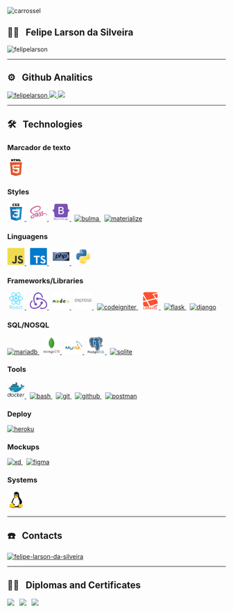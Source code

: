 
![carrossel](https://user-images.githubusercontent.com/48024940/172179143-496f0459-e54c-46b4-9916-852b700ccb00.gif)

## :man_technologist: &nbsp; Felipe Larson da Silveira
![felipelarson](https://komarev.com/ghpvc/?username=felipelarson&label=Profile%20views&color=0e75b6&style=flat)

---

## :gear: &nbsp; Github Analitics

<div align="left">
  <a href="https://beacons.ai/felipelarson"> 
    <img height="140em" src="https://github-readme-streak-stats.herokuapp.com/?user=felipelarson&theme=dracula" alt="felipelarson" />
    <img height="140em" src="https://github-readme-stats.vercel.app/api?username=felipelarson&show_icons=true&theme=dracula&include_all_commits=true&count_private=true"/>
    <img height="140em" src="https://github-readme-stats.vercel.app/api/top-langs/?username=felipelarson&layout=compact&langs_count=16&theme=dracula"/>
  </a>
</div>

---

## :hammer_and_wrench: &nbsp; Technologies

<p align="center">
  
  ### Marcador de texto
  
  <a href="https://www.w3.org/html/" target="_blank" rel="noreferrer">
    <img src="https://raw.githubusercontent.com/devicons/devicon/master/icons/html5/html5-original-wordmark.svg"
      alt="html5" width="40" height="40" />
  </a>
  
  
  ### Styles
  
  <a href="https://www.w3schools.com/css/" target="_blank" rel="noreferrer">
    <img src="https://raw.githubusercontent.com/devicons/devicon/master/icons/css3/css3-original-wordmark.svg" alt="css3"
      width="40" height="40" />
  </a>
  &nbsp;
  <a href="https://sass-lang.com" target="_blank" rel="noreferrer">
    <img src="https://raw.githubusercontent.com/devicons/devicon/master/icons/sass/sass-original.svg" alt="sass"
      width="40" height="40" /> 
  </a>
  &nbsp;
  <a href="https://getbootstrap.com" target="_blank" rel="noreferrer">
    <img src="https://raw.githubusercontent.com/devicons/devicon/master/icons/bootstrap/bootstrap-plain-wordmark.svg"
      alt="bootstrap" width="40" height="40" />
  </a>
  &nbsp;
  <a href="https://bulma.io/" target="_blank" rel="noreferrer">
    <img src="https://raw.githubusercontent.com/gilbarbara/logos/804dc257b59e144eaca5bc6ffd16949752c6f789/logos/bulma.svg"
      alt="bulma" width="40" height="40" />
  </a>
  &nbsp;
  <a href="https://materializecss.com/" target="_blank" rel="noreferrer">
    <img src="https://raw.githubusercontent.com/prplx/svg-logos/5585531d45d294869c4eaab4d7cf2e9c167710a9/svg/materialize.svg"
      alt="materialize" width="40" height="40" />
  </a> 
  
  
  ### Linguagens
  
  <a href="https://developer.mozilla.org/en-US/docs/Web/JavaScript" target="_blank" rel="noreferrer">
    <img src="https://raw.githubusercontent.com/devicons/devicon/master/icons/javascript/javascript-original.svg"
      alt="javascript" width="40" height="40" /> </a> <a href="https://jestjs.io" target="_blank" rel="noreferrer">
  </a>
  &nbsp;
  <a href="https://www.typescriptlang.org/" target="_blank" rel="noreferrer">
    <img src="https://raw.githubusercontent.com/devicons/devicon/master/icons/typescript/typescript-original.svg"
      alt="typescript" width="40" height="40" /> 
  </a>
  &nbsp;
  <a href="https://www.php.net" target="_blank" rel="noreferrer">
    <img src="https://raw.githubusercontent.com/devicons/devicon/master/icons/php/php-original.svg" alt="php" width="40"
      height="40" /> 
  </a>
  &nbsp;
  <a href="https://www.python.org" target="_blank" rel="noreferrer">
    <img src="https://raw.githubusercontent.com/devicons/devicon/master/icons/python/python-original.svg" alt="python"
      width="40" height="40" /> 
  </a>
  
  
  ### Frameworks/Libraries
  
  <a href="https://reactjs.org/" target="_blank" rel="noreferrer">
    <img src="https://raw.githubusercontent.com/devicons/devicon/master/icons/react/react-original-wordmark.svg"
      alt="react" width="40" height="40" /> 
  </a> 
  &nbsp;
  <a href="https://redux.js.org" target="_blank" rel="noreferrer">
    <img src="https://raw.githubusercontent.com/devicons/devicon/master/icons/redux/redux-original.svg" alt="redux"
      width="40" height="40" /> 
  </a>
  &nbsp;
  <a href="https://nodejs.org" target="_blank" rel="noreferrer">
    <img src="https://raw.githubusercontent.com/devicons/devicon/master/icons/nodejs/nodejs-original-wordmark.svg"
      alt="nodejs" width="40" height="40" />
  </a>
  &nbsp;
  <a href="https://expressjs.com" target="_blank" rel="noreferrer">
    <img src="https://raw.githubusercontent.com/devicons/devicon/master/icons/express/express-original-wordmark.svg"
      alt="express" width="40" height="40" />
  </a> 
  &nbsp;
  <a href="https://codeigniter.com" target="_blank" rel="noreferrer">
    <img src="https://cdn.worldvectorlogo.com/logos/codeigniter.svg" alt="codeigniter" width="40" height="40" />
  </a>
  &nbsp;
  <a href="https://laravel.com/" target="_blank" rel="noreferrer">
    <img src="https://raw.githubusercontent.com/devicons/devicon/master/icons/laravel/laravel-plain-wordmark.svg"
      alt="laravel" width="40" height="40" /> 
  </a>
  &nbsp;
  <a href="https://flask.palletsprojects.com/" target="_blank" rel="noreferrer">
    <img src="https://www.vectorlogo.zone/logos/pocoo_flask/pocoo_flask-icon.svg" alt="flask" width="40" height="40" />
  </a>
  &nbsp;
  <a href="https://www.djangoproject.com/" target="_blank" rel="noreferrer" style="background: #fff;">
    <img src="https://www.vectorlogo.zone/logos/djangoproject/djangoproject-icon.svg" alt="django" width="40" height="40" />
  </a>
  
  
  
  ### SQL/NOSQL
  
  <a href="https://mariadb.org/" target="_blank" rel="noreferrer">
    <img src="https://www.vectorlogo.zone/logos/mariadb/mariadb-icon.svg" alt="mariadb" width="40" height="40" />
  </a>
  &nbsp;
  <a href="https://www.mongodb.com/" target="_blank" rel="noreferrer">
    <img src="https://raw.githubusercontent.com/devicons/devicon/master/icons/mongodb/mongodb-original-wordmark.svg"
      alt="mongodb" width="40" height="40" /> 
  </a> 
  &nbsp;
  <a href="https://www.mysql.com/" target="_blank" rel="noreferrer">
    <img src="https://raw.githubusercontent.com/devicons/devicon/master/icons/mysql/mysql-original-wordmark.svg"
      alt="mysql" width="40" height="40" /> 
  </a> 
  &nbsp;
  <a href="https://www.postgresql.org" target="_blank" rel="noreferrer">
    <img src="https://raw.githubusercontent.com/devicons/devicon/master/icons/postgresql/postgresql-original-wordmark.svg"
      alt="postgresql" width="40" height="40" />
  </a>
  &nbsp;
  <a href="https://www.sqlite.org/" target="_blank" rel="noreferrer">
    <img src="https://www.vectorlogo.zone/logos/sqlite/sqlite-icon.svg" alt="sqlite" width="40" height="40" /> 
  </a>
  
  
  
  ### Tools
    
  <a href="https://www.docker.com/" target="_blank" rel="noreferrer">
    <img src="https://raw.githubusercontent.com/devicons/devicon/master/icons/docker/docker-original-wordmark.svg"
      alt="docker" width="40" height="40" /> 
  </a>
  &nbsp;
  <a href="https://www.gnu.org/software/bash/" target="_blank" rel="noreferrer">
    <img src="https://www.vectorlogo.zone/logos/gnu_bash/gnu_bash-icon.svg" alt="bash" width="40" height="40" />
  </a>
  &nbsp;
  <a href="https://git-scm.com/" target="_blank" rel="noreferrer">
    <img src="https://www.vectorlogo.zone/logos/git-scm/git-scm-icon.svg" alt="git" width="40" height="40" />
  </a>
  &nbsp;
  <a href="https://github.com/" target="_blank" rel="noreferrer">
    <img src="https://www.vectorlogo.zone/logos/github/github-icon.svg" alt="github" width="40" height="40" />
  </a>
  &nbsp;
  <a href="https://postman.com" target="_blank" rel="noreferrer">
    <img src="https://www.vectorlogo.zone/logos/getpostman/getpostman-icon.svg" alt="postman" width="40" height="40" />
  </a>  
  
  
### Deploy
  
  <a href="https://heroku.com" target="_blank" rel="noreferrer">
    <img src="https://www.vectorlogo.zone/logos/heroku/heroku-icon.svg" alt="heroku" width="40" height="40" />
  </a>
  
 
### Mockups
  
  <a href="https://www.adobe.com/products/xd.html" target="_blank" rel="noreferrer">
    <img src="https://cdn.worldvectorlogo.com/logos/adobe-xd.svg" alt="xd" width="40" height="40" />
  </a>
  &nbsp;
  <a href="https://www.figma.com/" target="_blank" rel="noreferrer">
    <img src="https://www.vectorlogo.zone/logos/figma/figma-icon.svg" alt="figma" width="40" height="40" />
  </a>
  
  
### Systems
  
  <a href="https://www.linux.org/" target="_blank" rel="noreferrer">
    <img src="https://raw.githubusercontent.com/devicons/devicon/master/icons/linux/linux-original.svg" alt="linux"
      width="40" height="40" /> 
  </a> 
  
</p>

---

## :phone: &nbsp; Contacts
  
<p align="left">
  <a href="https://linkedin.com/in/felipe-larson-da-silveira" target="blank">
    <img align="center"
      src="https://raw.githubusercontent.com/rahuldkjain/github-profile-readme-generator/master/src/images/icons/Social/linked-in-alt.svg"
      alt="felipe-larson-da-silveira" height="30" width="40" />
  </a>
</p>


---

## :man_student: &nbsp; Diplomas and Certificates

<p align="left">
  <img align="center" src="https://user-images.githubusercontent.com/48024940/172136657-c1e399b7-44dd-4513-adf3-2887c0f1909a.png" width="300"/> &nbsp;
  <img align="center" src="https://user-images.githubusercontent.com/48024940/172161763-a290fa85-9c43-4730-bcfb-a0a5623de3d5.png" width="300"/> &nbsp;
  <img align="center" src="https://user-images.githubusercontent.com/48024940/172138045-7d9ca05b-8bea-4859-a1be-9f9fa7643dd1.png" height="300"/>
</p>
